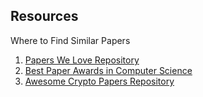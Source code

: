 ## Resources
Where to Find Similar Papers

1. [Papers We Love Repository](https://github.com/papers-we-love/papers-we-love/)
2. [Best Paper Awards in Computer Science](https://jeffhuang.com/best_paper_awards/)
3. [Awesome Crypto Papers Repository](https://github.com/pFarb/awesome-crypto-papers)
